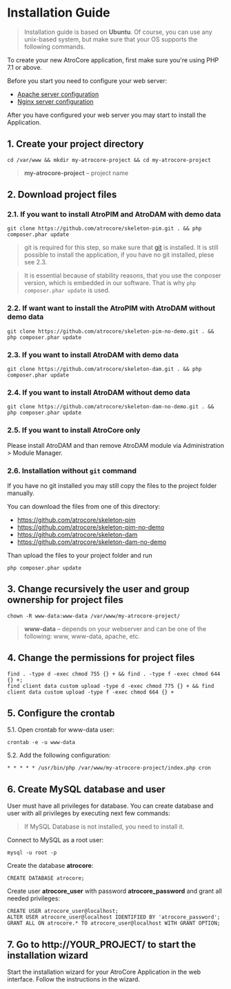 # Installation Guide

> Installation guide is based on **Ubuntu**. Of course, you can use any unix-based system, but make sure that your OS supports the following commands.<br/>

To create your new AtroCore application, first make sure you're using PHP 7.1 or above.

Before you start you need to configure your web server:

- [Apache server configuration](https://github.com/atrocore/atrocore-docs/blob/master/en/administration/apache-server-configuration.md)
- [Nginx server configuration](https://github.com/atrocore/atrocore-docs/blob/master/en/administration/nginx-server-configuration.md)

After you have configured your web server you may start to install the Application.

## 1. Create your project directory
```
cd /var/www && mkdir my-atrocore-project && cd my-atrocore-project 
```
> **my-atrocore-project** – project name

## 2. Download project files

### 2.1. If you want to install AtroPIM and AtroDAM with demo data
```
git clone https://github.com/atrocore/skeleton-pim.git . && php composer.phar update
```
> git is required for this step, so make sure that [git](https://git-scm.com/book/en/v2/Getting-Started-Installing-Git) is installed. It is still possible to install the application, if you have no git installed, plese see 2.3.

> It is essential because of stability reasons, that you use the conposer version, which is embedded in our software. That is why `php composer.phar update` is used.

### 2.2. If want want to install the AtroPIM with AtroDAM without demo data
```
git clone https://github.com/atrocore/skeleton-pim-no-demo.git . && php composer.phar update
```

### 2.3. If you want to install AtroDAM with demo data
```
git clone https://github.com/atrocore/skeleton-dam.git . && php composer.phar update
```

### 2.4. If you want to install AtroDAM without demo data
```
git clone https://github.com/atrocore/skeleton-dam-no-demo.git . && php composer.phar update
```

### 2.5. If you want to install AtroCore only
Please install AtroDAM and than remove AtroDAM module via Administration > Module Manager.

### 2.6. Installation without `git` command
If you have no git installed you may still copy the files to the project folder manually.

You can download the files from one of this directory:
- https://github.com/atrocore/skeleton-pim
- https://github.com/atrocore/skeleton-pim-no-demo
- https://github.com/atrocore/skeleton-dam 
- https://github.com/atrocore/skeleton-dam-no-demo

Than upload the files to your project folder and run
```
php composer.phar update
```


   
## 3. Change recursively the user and group ownership for project files
```
chown -R www-data:www-data /var/www/my-atrocore-project/
```
>**www-data** – depends on your webserver and can be one of the following: www, www-data, apache, etc.

## 4. Change the permissions for project files
```
find . -type d -exec chmod 755 {} + && find . -type f -exec chmod 644 {} +;
find client data custom upload -type d -exec chmod 775 {} + && find client data custom upload -type f -exec chmod 664 {} +
```     
## 5. Configure the crontab

   5.1. Open crontab for www-data user:
```
crontab -e -u www-data
``` 
   5.2. Add the following configuration:
```      
* * * * * /usr/bin/php /var/www/my-atrocore-project/index.php cron 
```

## 6. Create MySQL database and user

User must have all privileges for database. You can create database and user with all privileges by executing next few commands:

> If MySQL Database is not installed, you need to install it.

Connect to MySQL as a root user:
```
mysql -u root -p
```
Create the database **atrocore**:
```
CREATE DATABASE atrocore;
```
Create user **atrocore_user** with password **atrocore_password** and grant all needed privileges:
```
CREATE USER atrocore_user@localhost;
ALTER USER atrocore_user@localhost IDENTIFIED BY 'atrocore_password';
GRANT ALL ON atrocore.* TO atrocore_user@localhost WITH GRANT OPTION;
```

## 7. Go to http://YOUR_PROJECT/ to start the installation wizard 

Start the installation wizard for your AtroCore Application in the web interface. Follow the instructions in the wizard.
